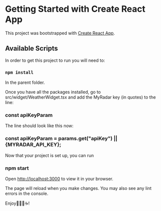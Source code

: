 # Getting Started with Create React App

This project was bootstrapped with [Create React App](https://github.com/facebook/create-react-app).

## Available Scripts

In order to get this project to run you will need to:

### `npm install`

In the parent folder. 

Once you have all the packages installed, go to src/widget/WeatherWidget.tsx and add the MyRadar key (in quotes) to the line:

### const apiKeyParam 

The line should look like this now:

### const apiKeyParam = params.get("apiKey") || {MYRADAR_API_KEY}; 

Now that your project is set up, you can run

### npm start

Open [http://localhost:3000](http://localhost:3000) to view it in your browser.

The page will reload when you make changes.
You may also see any lint errors in the console.

Enjoy👩🏽‍💻☕!
